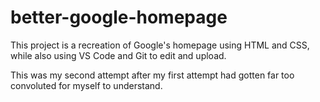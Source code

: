 # better-google-homepage
This project is a recreation of Google's homepage using HTML and CSS, while also using VS Code and Git to edit and upload.

This was my second attempt after my first attempt had gotten far too convoluted for myself to understand.
